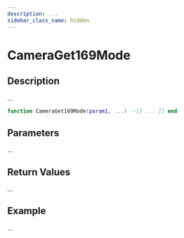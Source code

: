 ```yaml
---
description: ...
sidebar_class_name: hidden
---
```


# CameraGet169Mode

## Description

...

```lua
function CameraGet169Mode(param1, ...) --[[ ... ]] end
```

## Parameters

...

## Return Values

...

## Example

...

